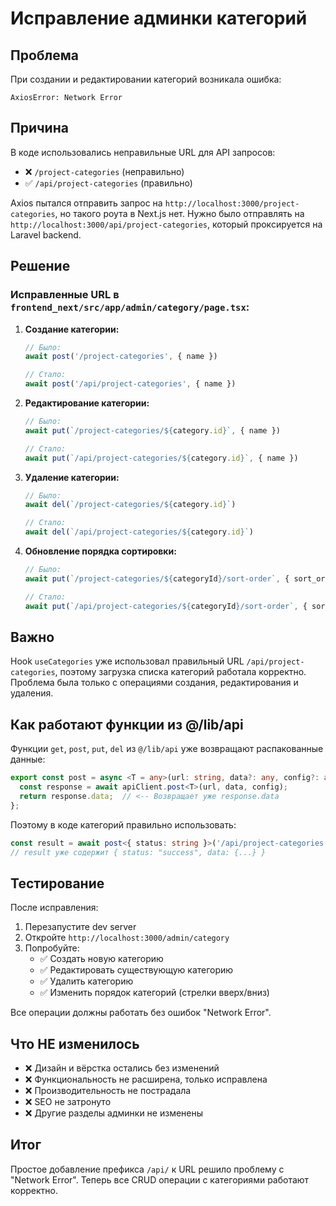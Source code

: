 # Исправление админки категорий

## Проблема
При создании и редактировании категорий возникала ошибка:
```
AxiosError: Network Error
```

## Причина
В коде использовались неправильные URL для API запросов:
- ❌ `/project-categories` (неправильно)
- ✅ `/api/project-categories` (правильно)

Axios пытался отправить запрос на `http://localhost:3000/project-categories`, но такого роута в Next.js нет. Нужно было отправлять на `http://localhost:3000/api/project-categories`, который проксируется на Laravel backend.

## Решение

### Исправленные URL в `frontend_next/src/app/admin/category/page.tsx`:

1. **Создание категории:**
   ```typescript
   // Было:
   await post('/project-categories', { name })
   
   // Стало:
   await post('/api/project-categories', { name })
   ```

2. **Редактирование категории:**
   ```typescript
   // Было:
   await put(`/project-categories/${category.id}`, { name })
   
   // Стало:
   await put(`/api/project-categories/${category.id}`, { name })
   ```

3. **Удаление категории:**
   ```typescript
   // Было:
   await del(`/project-categories/${category.id}`)
   
   // Стало:
   await del(`/api/project-categories/${category.id}`)
   ```

4. **Обновление порядка сортировки:**
   ```typescript
   // Было:
   await put(`/project-categories/${categoryId}/sort-order`, { sort_order })
   
   // Стало:
   await put(`/api/project-categories/${categoryId}/sort-order`, { sort_order })
   ```

## Важно

Hook `useCategories` уже использовал правильный URL `/api/project-categories`, поэтому загрузка списка категорий работала корректно. Проблема была только с операциями создания, редактирования и удаления.

## Как работают функции из @/lib/api

Функции `get`, `post`, `put`, `del` из `@/lib/api` уже возвращают распакованные данные:

```typescript
export const post = async <T = any>(url: string, data?: any, config?: any): Promise<T> => {
  const response = await apiClient.post<T>(url, data, config);
  return response.data;  // <-- Возвращает уже response.data
};
```

Поэтому в коде категорий правильно использовать:
```typescript
const result = await post<{ status: string }>('/api/project-categories', { name });
// result уже содержит { status: "success", data: {...} }
```

## Тестирование

После исправления:
1. Перезапустите dev server
2. Откройте `http://localhost:3000/admin/category`
3. Попробуйте:
   - ✅ Создать новую категорию
   - ✅ Редактировать существующую категорию
   - ✅ Удалить категорию
   - ✅ Изменить порядок категорий (стрелки вверх/вниз)

Все операции должны работать без ошибок "Network Error".

## Что НЕ изменилось

- ❌ Дизайн и вёрстка остались без изменений
- ❌ Функциональность не расширена, только исправлена
- ❌ Производительность не пострадала
- ❌ SEO не затронуто
- ❌ Другие разделы админки не изменены

## Итог

Простое добавление префикса `/api/` к URL решило проблему с "Network Error". Теперь все CRUD операции с категориями работают корректно.
